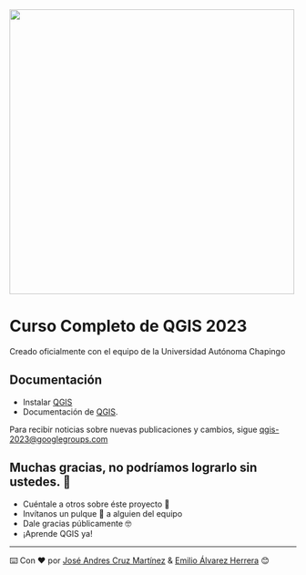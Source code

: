  <img width="500" src="https://remot-technologies.com/wp-content/uploads/2019/12/qgis-logo.png">
</p>

# Curso Completo de QGIS 2023
Creado oficialmente con el equipo de la Universidad Autónoma Chapingo

## Documentación

* Instalar [QGIS](https://qgis.org/es/site/forusers/download.html)
* Documentación de [QGIS](https://www.qgis.org/es/docs/index.html).

Para recibir noticias sobre nuevas publicaciones y cambios, sigue [qgis-2023@googlegroups.com](https://groups.google.com/g/qgis-2023)

## Muchas gracias, no podríamos lograrlo sin ustedes. 🎁

* Cuéntale a otros sobre éste proyecto 📢
* Invítanos un pulque 🍺 a alguien del equipo
* Dale gracias públicamente 🤓
* ¡Aprende QGIS ya!

---
⌨️ Con ❤️ por [José Andres Cruz Martínez](https://www.facebook.com/joseandres.cruzmartinez?comment_id=Y29tbWVudDo0NTU2NDM3MDU3NzU4NTYwXzQ1NTk2NDI1NTQxMDQ2Nzc%3D) & [Emilio Álvarez Herrera](https://emilio-ah.web.app) 😊
